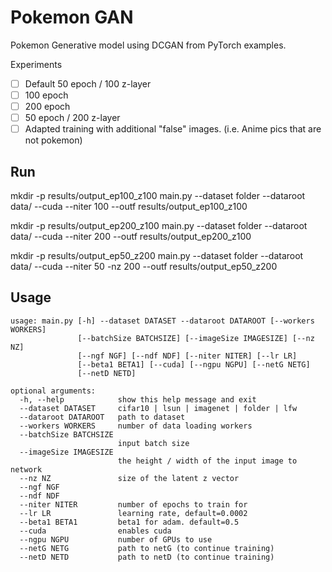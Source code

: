 # Pokemon GAN

Pokemon Generative model using DCGAN from PyTorch examples. 

Experiments
- [ ] Default 50 epoch / 100 z-layer
- [ ] 100 epoch 
- [ ] 200 epoch
- [ ] 50 epoch / 200 z-layer
- [ ] Adapted training with additional "false" images. (i.e. Anime pics that are not pokemon)

## Run

mkdir -p results/output_ep100_z100
main.py --dataset folder --dataroot data/ --cuda --niter 100 --outf results/output_ep100_z100

mkdir -p results/output_ep200_z100
main.py --dataset folder --dataroot data/ --cuda --niter 200 --outf results/output_ep200_z100

mkdir -p results/output_ep50_z200
main.py --dataset folder --dataroot data/ --cuda --niter 50 -nz 200 --outf results/output_ep50_z200



## Usage
```
usage: main.py [-h] --dataset DATASET --dataroot DATAROOT [--workers WORKERS]
               [--batchSize BATCHSIZE] [--imageSize IMAGESIZE] [--nz NZ]
               [--ngf NGF] [--ndf NDF] [--niter NITER] [--lr LR]
               [--beta1 BETA1] [--cuda] [--ngpu NGPU] [--netG NETG]
               [--netD NETD]

optional arguments:
  -h, --help            show this help message and exit
  --dataset DATASET     cifar10 | lsun | imagenet | folder | lfw
  --dataroot DATAROOT   path to dataset
  --workers WORKERS     number of data loading workers
  --batchSize BATCHSIZE
                        input batch size
  --imageSize IMAGESIZE
                        the height / width of the input image to network
  --nz NZ               size of the latent z vector
  --ngf NGF
  --ndf NDF
  --niter NITER         number of epochs to train for
  --lr LR               learning rate, default=0.0002
  --beta1 BETA1         beta1 for adam. default=0.5
  --cuda                enables cuda
  --ngpu NGPU           number of GPUs to use
  --netG NETG           path to netG (to continue training)
  --netD NETD           path to netD (to continue training)
```
